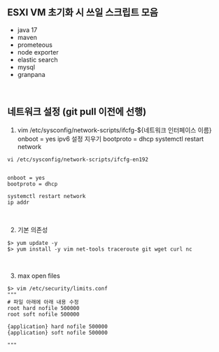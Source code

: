 ## ESXI  VM 초기화 시 쓰일 스크립트 모음

- java 17
- maven
- prometeous
- node exporter
- elastic search
- mysql
- granpana

</br>


## 네트워크 설정 (git pull 이전에 선행)

1. vim /etc/sysconfig/network-scripts/ifcfg-${네트워크 인터페이스 이름}
onboot = yes 
ipv6 설정 지우기
bootproto = dhcp
systemctl restart network 

```
vi /etc/sysconfig/network-scripts/ifcfg-en192


onboot = yes 
bootproto = dhcp

systemctl restart network 
ip addr

```


</br>


2. 기본 의존성
```
$> yum update -y
$> yum install -y vim net-tools traceroute git wget curl nc 
```


</br>

3. max open files 

```
$> vim /etc/security/limits.conf 
"""
# 파일 아래에 아래 내용 수정 
root hard nofile 500000
root soft nofile 500000

{application} hard nofile 500000
{application} soft nofile 500000

"""


```

